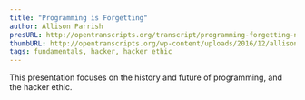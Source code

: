 ```yaml
---
title: "Programming is Forgetting"
author: Allison Parrish
presURL: http://opentranscripts.org/transcript/programming-forgetting-new-hacker-ethic/
thumbURL: http://opentranscripts.org/wp-content/uploads/2016/12/allison-parrish-programming-forgetting-1280x720.png
tags: fundamentals, hacker, hacker ethic
---
```


This presentation focuses on the history and future of programming, and the hacker ethic.
